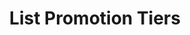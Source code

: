 ---
title: List Promotion Tiers
type: endpoint
category: 639ba2628407100061f5faac
slug: list-promotion-tiers
parentDoc: 639ba2658407100061f5fab0
hidden: false
order: 1
---